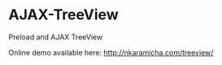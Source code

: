 # AJAX-TreeView
Preload and AJAX TreeView

Online demo available here: http://nkaramicha.com/treeview/
